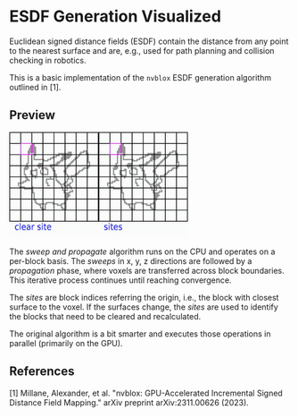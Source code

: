 # ESDF Generation Visualized
Euclidean signed distance fields (ESDF) contain the distance from any point to the nearest surface and are, e.g., used for path planning and collision checking in robotics.

This is a basic implementation of the ```nvblox``` ESDF generation algorithm outlined in [1].

## Preview
![](.media/out.gif)

The *sweep and propagate* algorithm runs on the CPU and operates on a per-block basis.
The *sweeps* in x, y, z directions are followed by a *propagation* phase, where voxels are transferred across block boundaries. 
This iterative process continues until reaching convergence.

The *sites* are block indices referring the origin, i.e., the block with closest surface to the voxel.
If the surfaces change, the *sites* are used to identify the blocks that need to be cleared and recalculated.

The original algorithm is a bit smarter and executes those operations in parallel (primarily on the GPU).

## References
[1] Millane, Alexander, et al. "nvblox: GPU-Accelerated Incremental Signed Distance Field Mapping." arXiv preprint arXiv:2311.00626 (2023).
